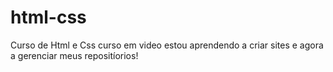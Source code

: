 # html-css
 Curso de Html e Css curso em video
estou aprendendo a criar sites e agora a gerenciar meus repositíorios!